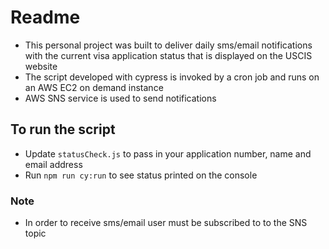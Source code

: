 
# Readme
- This personal project was built to deliver daily sms/email notifications with the current visa application status that is displayed on the USCIS website
- The script developed with cypress is invoked by a cron job and runs on an AWS EC2 on demand instance
- AWS SNS service is used to send notifications

## To run the script
-	Update `statusCheck.js` to pass in your application number, name and email address
-	Run `npm run cy:run` to see status printed on the console

### Note
-	In order to receive sms/email user must be subscribed to to the SNS topic
